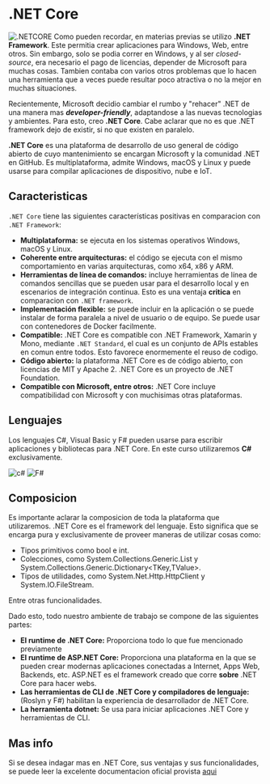 # .NET Core
![.NETCORE](../Resources/Clase1/net-png.png)
Como pueden recordar, en materias previas se utilizo **.NET Framework**. Este permitia crear aplicaciones para Windows, Web, entre otros. Sin embargo, solo se podia correr en Windows, y al ser *closed-source*, era necesario el pago de licencias, depender de Microsoft para muchas cosas. Tambien contaba con varios otros problemas que lo hacen una herramienta que a veces puede resultar poco atractiva o no la mejor en muchas situaciones.

Recientemente, Microsoft decidio cambiar el rumbo y "rehacer" .NET de una manera mas ***developer-friendly***, adaptandose a las nuevas tecnologias y ambientes. Para esto, creo **.NET Core**. Cabe aclarar que no es que .NET framework dejo de existir, si no que existen en paralelo.

**.NET Core** es una plataforma de desarrollo de uso general de código abierto de cuyo mantenimiento se encargan Microsoft y la comunidad .NET en GitHub. Es multiplataforma, admite Windows, macOS y Linux y puede usarse para compilar aplicaciones de dispositivo, nube e IoT.

## Caracteristicas 

`.NET Core` tiene las siguientes características positivas en comparacion con `.NET Framework`:

* **Multiplataforma:** se ejecuta en los sistemas operativos Windows, macOS y Linux.
* **Coherente entre arquitecturas:** el código se ejecuta con el mismo comportamiento en varias arquitecturas, como x64, x86 y ARM.
* **Herramientas de línea de comandos:** incluye herramientas de línea de comandos sencillas que se pueden usar para el desarrollo local y en escenarios de integración continua. Esto es una ventaja **critica** en comparacion con `.NET framework`. 
* **Implementación flexible:** se puede incluir en la aplicación o se puede instalar de forma paralela a nivel de usuario o de equipo. Se puede usar con contenedores de Docker facilmente.
* **Compatible:** .NET Core es compatible con .NET Framework, Xamarin y Mono, mediante `.NET Standard`, el cual es un conjunto de APIs estables en comun entre todos. Esto favorece enormemente el reuso de codigo.
* **Código abierto:** la plataforma .NET Core es de código abierto, con licencias de MIT y Apache 2. .NET Core es un proyecto de .NET Foundation.
* **Compatible con Microsoft, entre otros:** .NET Core incluye compatibilidad con Microsoft y con muchisimas otras plataformas. 

## Lenguajes

Los lenguajes C#, Visual Basic y F# pueden usarse para escribir aplicaciones y bibliotecas para .NET Core. En este curso utilizaremos **C#** exclusivamente.

![c#](../Resources/Clase1/CsharpIcono.jpg) ![F#](../Resources/Clase1/fsharpicono.png)


## Composicion

Es importante aclarar la composicion de toda la plataforma que utilizaremos. .NET Core es el framework del lenguaje. Esto significa que se encarga pura y exclusivamente de proveer maneras de utilizar cosas como:

* Tipos primitivos como bool e int.
* Colecciones, como System.Collections.Generic.List<T> y System.Collections.Generic.Dictionary<TKey,TValue>.
* Tipos de utilidades, como System.Net.Http.HttpClient y System.IO.FileStream.

Entre otras funcionalidades.

Dado esto, todo nuestro ambiente de trabajo se compone de las siguientes partes:

* **El runtime de .NET Core:** Proporciona todo lo que fue mencionado previamente
* **El runtime de ASP.NET Core:** Proporciona una plataforma en la que se pueden crear modernas aplicaciones conectadas a Internet, Apps Web, Backends, etc. ASP.NET es el framework creado que corre **sobre** .NET Core para hacer webs.
* **Las herramientas de CLI de .NET Core y compiladores de lenguaje:** (Roslyn y F#) habilitan la experiencia de desarrollador de .NET Core.
* **La herramienta dotnet:** Se usa para iniciar aplicaciones .NET Core y herramientas de CLI.


## Mas info

Si se desea indagar mas en .NET Core, sus ventajas y sus funcionalidades, se puede leer la excelente documentacion oficial provista [aqui](https://docs.microsoft.com/es-es/dotnet/core/about)
